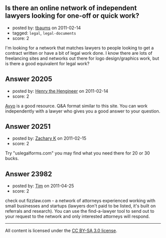 ## Is there an online network of independent lawyers looking for one-off or quick work?

- posted by: [tbaums](https://stackexchange.com/users/-1/7624-tbaums) on 2011-02-14
- tagged: `legal`, `legal-documents`
- score: 2

I'm looking for a network that matches lawyers to people looking to get a contract written or have a bit of legal work done. I know there are lots of freelancing sites and networks out there for logo design/graphics work, but is there a good equivalent for legal work?


## Answer 20205

- posted by: [Henry the Hengineer](https://stackexchange.com/users/-1/1692-henry-the-hengineer) on 2011-02-14
- score: 2

<p><a href="http://www.avvo.com/" rel="nofollow">Avvo</a> is a good resource. Q&amp;A format similar to this site. You can work independently with a lawyer who gives you a good answer to your question.</p>



## Answer 20251

- posted by: [Zachary K](https://stackexchange.com/users/-1/6616-zachary-k) on 2011-02-15
- score: 2

Try "uslegalforms.com" you may find what you need there for 20 or 30 bucks. 


## Answer 23982

- posted by: [Tim](https://stackexchange.com/users/-1/9976-tim) on 2011-04-25
- score: 2

check out fizzlaw.com - a network of attorneys experienced working with small businesses and startups (lawyers don't paid to be listed, it's built on referrals and research). You can use the find-a-lawyer tool to send out to your request to the network and only interested attorneys will respond. 



---

All content is licensed under the [CC BY-SA 3.0 license](https://creativecommons.org/licenses/by-sa/3.0/).
